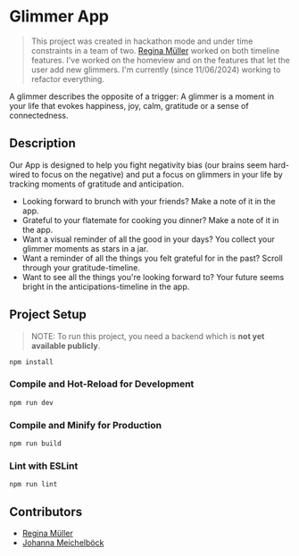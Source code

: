 # Glimmer App

> This project was created in hackathon mode and under time constraints in a team of two. [Regina Müller](https://github.com/ReginaMueller) worked on both timeline features. I've worked on the homeview and on the features that let the user add new glimmers. I'm currently (since 11/06/2024) working to refactor everything.

A glimmer describes the opposite of a trigger: A glimmer is a moment in your life that evokes happiness, joy, calm, gratitude or a sense of connectedness.


## Description

Our App is designed to help you fight negativity bias (our brains seem hard-wired to focus on the negative) and put a focus on glimmers in your life by tracking moments of gratitude and anticipation.

- Looking forward to brunch with your friends? Make a note of it in the app.
- Grateful to your flatemate for cooking you dinner? Make a note of it in the app.
- Want a visual reminder of all the good in your days? You collect your glimmer moments as stars in a jar.
- Want a reminder of all the things you felt grateful for in the past? Scroll through your gratitude-timeline.
- Want to see all the things you're looking forward to? Your future seems bright in the anticipations-timeline in the app.

## Project Setup

> NOTE: To run this project, you need a backend which is **not yet available publicly**.

```shell
npm install
```

### Compile and Hot-Reload for Development

```shell
npm run dev
```

### Compile and Minify for Production

```shell
npm run build
```

### Lint with ESLint

```shell
npm run lint
```

## Contributors

- [Regina Müller](https://github.com/ReginaMueller)
- [Johanna Meichelböck](https://github.com/FlausenImKopf)
